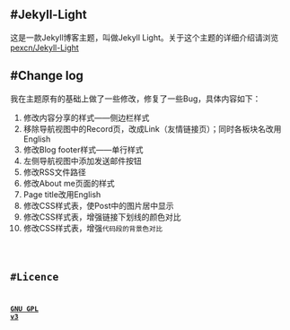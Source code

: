 #Jekyll-Light
---
这是一款Jekyll博客主题，叫做Jekyll Light。关于这个主题的详细介绍请浏览[pexcn/Jekyll-Light](https://github.com/pexcn/Jekyll-Light)

#Change log
---
我在主题原有的基础上做了一些修改，修复了一些Bug，具体内容如下：

1. 修改内容分享的样式——侧边栏样式
2. 移除导航视图中的Record页，改成Link（友情链接页）；同时各板块名改用English
3. 修改Blog footer样式——单行样式
4. 左侧导航视图中添加发送邮件按钮
5. 修改RSS文件路径
6. 修改About me页面的样式
7. Page title改用English
8. 修改CSS样式表，使Post中的图片居中显示
9. 修改CSS样式表，增强<a>链接下划线的颜色对比
10. 修改CSS样式表，增强<code>代码段的背景色对比

#Licence
---
[**GNU GPL v3**](http://www.gnu.org/licenses/gpl-3.0.html)
